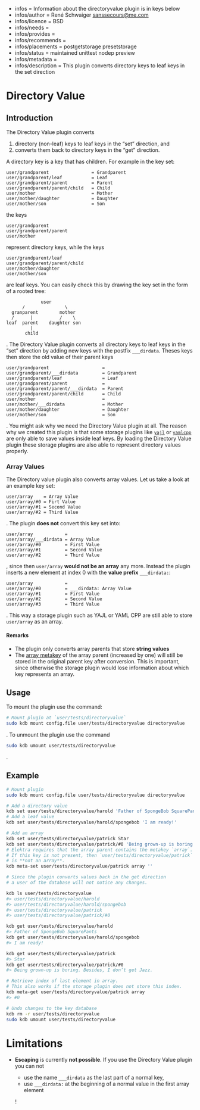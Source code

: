 - infos = Information about the directoryvalue plugin is in keys below
- infos/author = René Schwaiger <sanssecours@me.com>
- infos/licence = BSD
- infos/needs =
- infos/provides =
- infos/recommends =
- infos/placements = postgetstorage presetstorage
- infos/status = maintained unittest nodep preview
- infos/metadata =
- infos/description = This plugin converts directory keys to leaf keys in the set direction

# Directory Value

## Introduction

The Directory Value plugin converts

1. directory (non-leaf) keys to leaf keys in the “set” direction, and
2. converts them back to directory keys in the “get” direction.

A directory key is a key that has children. For example in the key set:

```
user/grandparent                = Grandparent
user/grandparent/leaf           = Leaf
user/grandparent/parent         = Parent
user/grandparent/parent/child   = Child
user/mother                     = Mother
user/mother/daughter            = Daughter
user/mother/son                 = Son
```

the keys

```
user/grandparent
user/grandparent/parent
user/mother
```

represent directory keys, while the keys

```
user/grandparent/leaf
user/grandparent/parent/child
user/mother/daughter
user/mother/son
```

are leaf keys. You can easily check this by drawing the key set in the form of a rooted tree:

```
             user
      /               \
  granparent        mother
  /      |          /    \
leaf  parent    daughter son
         |
       child
```

. The Directory Value plugin converts all directory keys to leaf keys in the “set” direction by adding new keys with the postfix
`___dirdata`. Theses keys then store the old value of their parent keys

```
user/grandparent                    =
user/grandparent/___dirdata         = Grandparent
user/grandparent/leaf               = Leaf
user/grandparent/parent             =
user/grandparent/parent/___dirdata  = Parent
user/grandparent/parent/child       = Child
user/mother                         =
user/mother/___dirdata              = Mother
user/mother/daughter                = Daughter
user/mother/son                     = Son
```

. You might ask why we need the Directory Value plugin at all. The reason why we created this plugin is that some storage plugins like
[`yajl`](../yajl/README.md) or [`yamlcpp`](../yajl/README.md) are only able to save values inside leaf keys. By loading the Directory Value
plugin these storage plugins are also able to represent directory values properly.

### Array Values

The Directory value plugin also converts array values. Let us take a look at an example key set:

```
user/array    = Array Value
user/array/#0 = Firt Value
user/array/#1 = Second Value
user/array/#2 = Third Value
```

. The plugin **does not** convert this key set into:

```
user/array            =
user/array/___dirdata = Array Value
user/array/#0         = First Value
user/array/#1         = Second Value
user/array/#2         = Third Value
```

, since then `user/array` **would not be an array** any more. Instead the plugin inserts a new element at index 0 with the **value prefix**
`___dirdata:`:

```
user/array            =
user/array/#0         = ___dirdata: Array Value
user/array/#1         = First Value
user/array/#2         = Second Value
user/array/#3         = Third Value
```

. This way a storage plugin such as YAJL or YAML CPP are still able to store `user/array` as an array.

#### Remarks

- The plugin only converts array parents that store **string values**
- The [array metakey](../../../doc/decisions/array.md) of the array parent (increased by one) will still be stored in the original parent key after conversion. This is important, since otherwise the storage plugin would lose information about which key represents an array.

## Usage

To mount the plugin use the command:

```sh
# Mount plugin at `user/tests/directoryvalue`
sudo kdb mount config.file user/tests/directoryvalue directoryvalue
```

. To unmount the plugin use the command

```sh
sudo kdb umount user/tests/directoryvalue
```

.

## Example

```sh
# Mount plugin
sudo kdb mount config.file user/tests/directoryvalue directoryvalue

# Add a directory value
kdb set user/tests/directoryvalue/harold 'Father of SpongeBob SquarePants'
# Add a leaf value
kdb set user/tests/directoryvalue/harold/spongebob 'I am ready!'

# Add an array
kdb set user/tests/directoryvalue/patrick Star
kdb set user/tests/directoryvalue/patrick/#0 'Being grown-up is boring. Besides, I don’t get Jazz.'
# Elektra requires that the array parent contains the metakey `array`.
# If this key is not present, then `user/tests/directoryvalue/patrick`
# is **not an array**.
kdb meta-set user/tests/directoryvalue/patrick array ''

# Since the plugin converts values back in the get direction
# a user of the database will not notice any changes.

kdb ls user/tests/directoryvalue
#> user/tests/directoryvalue/harold
#> user/tests/directoryvalue/harold/spongebob
#> user/tests/directoryvalue/patrick
#> user/tests/directoryvalue/patrick/#0

kdb get user/tests/directoryvalue/harold
#> Father of SpongeBob SquarePants
kdb get user/tests/directoryvalue/harold/spongebob
#> I am ready!

kdb get user/tests/directoryvalue/patrick
#> Star
kdb get user/tests/directoryvalue/patrick/#0
#> Being grown-up is boring. Besides, I don’t get Jazz.

# Retrieve index of last element in array.
# This also works if the storage plugin does not store this index.
kdb meta-get user/tests/directoryvalue/patrick array
#> #0

# Undo changes to the key database
kdb rm -r user/tests/directoryvalue
sudo kdb umount user/tests/directoryvalue
```

# Limitations

- **Escaping** is currently **not possible**. If you use the Directory Value plugin you can not

  - use the name `___dirdata` as the last part of a normal key,
  - use `___dirdata:` at the beginning of a normal value in the first array element

  !
